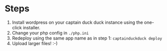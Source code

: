 # Steps
1. Install wordpress on your captain duck duck instance using the one-click installer.
2. Change your php config in `./php.ini`
3. Redeploy using the same app name as in step 1: `captainduckduck deploy`
4. Upload larger files! :-)
